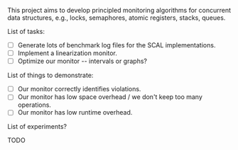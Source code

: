 
This project aims to develop principled monitoring algorithms for concurrent
data structures, e.g., locks, semaphores, atomic registers, stacks, queues.

List of tasks:

- [ ] Generate lots of benchmark log files for the SCAL implementations.
- [ ] Implement a linearization monitor.
- [ ] Optimize our monitor -- intervals or graphs?

List of things to demonstrate:

- [ ] Our monitor correctly identifies violations.
- [ ] Our monitor has low space overhead / we don't keep too many operations.
- [ ] Our monitor has low runtime overhead.

List of experiments?

TODO
